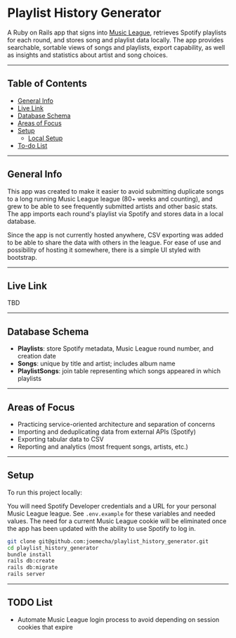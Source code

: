 # Playlist History Generator

A Ruby on Rails app that signs into [Music League](https://app.musicleague.com), retrieves Spotify playlists for each round, and stores song and playlist data locally. The app provides searchable, sortable views of songs and playlists, export capability, as well as insights and statistics about artist and song choices.

---

## Table of Contents

- [General Info](#general-info)
- [Live Link](#live-link)
- [Database Schema](#database-schema)
- [Areas of Focus](#areas-of-focus)
- [Setup](#setup)
  - [Local Setup](#local-setup)
- [To-do List](#to-do-list)

---

## General Info

This app was created to make it easier to avoid submitting duplicate songs to a long running Music League league (80+ weeks and counting), and grew to be able to see frequently submitted artists and other basic stats. The app imports each round's playlist via Spotify and stores data in a local database.

Since the app is not currently hosted anywhere, CSV exporting was added to be able to share the data with others in the league. For ease of use and possibility of hosting it somewhere, there is a simple UI styled with bootstrap.

---

## Live Link

TBD

---

## Database Schema

- **Playlists**: store Spotify metadata, Music League round number, and creation date
- **Songs**: unique by title and artist; includes album name
- **PlaylistSongs**: join table representing which songs appeared in which playlists

<!-- Optionally insert schema diagram here -->
<!-- ![Schema](./path_to_schema.png) -->

---

## Areas of Focus

- Practicing service-oriented architecture and separation of concerns
- Importing and deduplicating data from external APIs (Spotify)
- Exporting tabular data to CSV
- Reporting and analytics (most frequent songs, artists, etc.)

---

## Setup

To run this project locally:

You will need Spotify Developer credentials and a URL for your personal Music League league. See `.env.example` for these variables and needed values. The need for a current Music League cookie will be eliminated once the app has been updated with the ability to use Spotify to log in.

```bash
git clone git@github.com:joemecha/playlist_history_generator.git
cd playlist_history_generator
bundle install
rails db:create
rails db:migrate
rails server
```
---

## TODO List

- Automate Music League login process to avoid depending on session cookies that expire